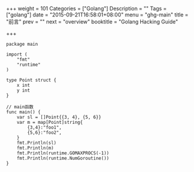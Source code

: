+++
weight = 101
Categories = ["Golang"]
Description = ""
Tags = ["golang"]
date = "2015-09-21T16:58:01+08:00"
menu = "ghg-main"
title = "前言"
prev = ""
next = "overview"
booktitle = "Golang Hacking Guide"

+++

```
package main

import (
	"fmt"
	"runtime"
)

type Point struct {
	x int
	y int
}

// main函数
func main() {
	var sl = []Point{{3, 4}, {5, 6}}
	var m = map[Point]string{
		{3,4}:"foo1",
		{5,6}:"foo2",
	}
	fmt.Println(sl)
	fmt.Println(m)
	fmt.Println(runtime.GOMAXPROCS(-1))
	fmt.Println(runtime.NumGoroutine())
}
```
